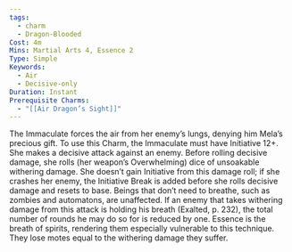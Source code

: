 ```yaml
---
tags:
  - charm
  - Dragon-Blooded
Cost: 4m
Mins: Martial Arts 4, Essence 2
Type: Simple
Keywords:
  - Air
  - Decisive-only
Duration: Instant
Prerequisite Charms:
  - "[[Air Dragon’s Sight]]"
---
```

The Immaculate forces the air from her enemy’s lungs, denying him Mela’s precious gift. To use this Charm, the Immaculate must have Initiative 12+. She makes a decisive attack against an enemy. Before rolling decisive damage, she rolls (her weapon’s Overwhelming) dice of unsoakable withering damage. She doesn’t gain Initiative from this damage roll; if she crashes her enemy, the Initiative Break is added before she rolls decisive damage and resets to base. Beings that don’t need to breathe, such as zombies and automatons, are unaffected. If an enemy that takes withering damage from this attack is holding his breath (Exalted, p. 232), the total number of rounds he may do so for is reduced by one. Essence is the breath of spirits, rendering them especially vulnerable to this technique. They lose motes equal to the withering damage they suffer.